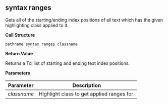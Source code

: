 ## syntax ranges

Gets all of the starting/ending index positions of all text which has the given highlighting class applied to it.

**Call Structure**

`pathname syntax ranges classname`

**Return Value**

Returns a Tcl list of starting and ending text index positions.

**Parameters**

| Parameter | Description |
| - | - |
| _classname_ | Highlight class to get applied ranges for. |